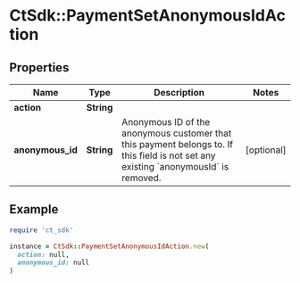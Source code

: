 # CtSdk::PaymentSetAnonymousIdAction

## Properties

| Name | Type | Description | Notes |
| ---- | ---- | ----------- | ----- |
| **action** | **String** |  |  |
| **anonymous_id** | **String** | Anonymous ID of the anonymous customer that this payment belongs to. If this field is not set any existing &#x60;anonymousId&#x60; is removed. | [optional] |

## Example

```ruby
require 'ct_sdk'

instance = CtSdk::PaymentSetAnonymousIdAction.new(
  action: null,
  anonymous_id: null
)
```

